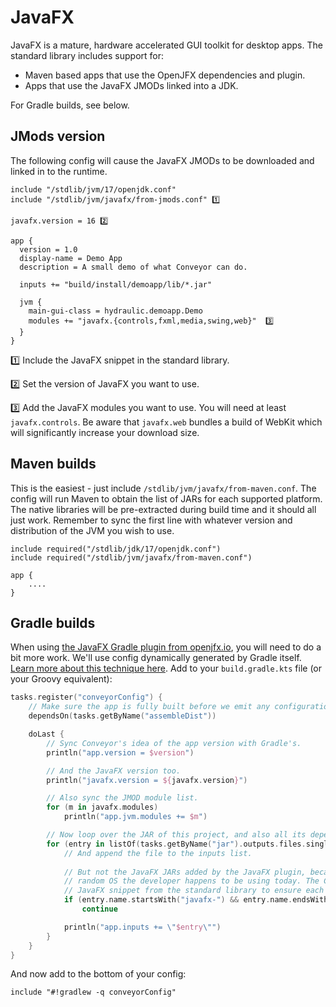 # JavaFX

JavaFX is a mature, hardware accelerated GUI toolkit for desktop apps. The standard library includes support for:

* Maven based apps that use the OpenJFX dependencies and plugin.
* Apps that use the JavaFX JMODs linked into a JDK.

For Gradle builds, see below.

## JMods version

The following config will cause the JavaFX JMODs to be downloaded and linked in to the runtime.

```hocon
include "/stdlib/jvm/17/openjdk.conf"
include "/stdlib/jvm/javafx/from-jmods.conf" 1️⃣

javafx.version = 16 2️⃣ 

app {
  version = 1.0
  display-name = Demo App
  description = A small demo of what Conveyor can do.

  inputs += "build/install/demoapp/lib/*.jar"

  jvm {
    main-gui-class = hydraulic.demoapp.Demo
    modules += "javafx.{controls,fxml,media,swing,web}"  3️⃣
  }
}
```

1️⃣ Include the JavaFX snippet in the standard library.

2️⃣ Set the version of JavaFX you want to use.

3️⃣ Add the JavaFX modules you want to use. You will need at least `javafx.controls`. Be aware that `javafx.web` bundles a build of WebKit which will significantly increase your download size.

## Maven builds

This is the easiest - just include `/stdlib/jvm/javafx/from-maven.conf`. The config will run Maven to obtain the list of JARs for each supported platform. The native libraries will be pre-extracted during build time and it should all just work. Remember to sync the first line with whatever version and distribution of the JVM you wish to use.

```
include required("/stdlib/jdk/17/openjdk.conf")
include required("/stdlib/jvm/javafx/from-maven.conf")

app {
	....
}
```



## Gradle builds

When using [the JavaFX Gradle plugin from openjfx.io](https://openjfx.io/openjfx-docs/#gradle), you will need to do a bit more work. We'll use config dynamically generated by Gradle itself. [Learn more about this technique here](../configs/maven-gradle.md). Add to your `build.gradle.kts` file (or your Groovy equivalent):

```kotlin
tasks.register("conveyorConfig") {
    // Make sure the app is fully built before we emit any configuration. This bit is optional.
    dependsOn(tasks.getByName("assembleDist"))

    doLast {
        // Sync Conveyor's idea of the app version with Gradle's.
        println("app.version = $version")

        // And the JavaFX version too.
        println("javafx.version = ${javafx.version}")

        // Also sync the JMOD module list.
        for (m in javafx.modules)
            println("app.jvm.modules += $m")

        // Now loop over the JAR of this project, and also all its dependencies.
        for (entry in listOf(tasks.getByName("jar").outputs.files.singleFile) + configurations.runtimeClasspath.get()) {
            // And append the file to the inputs list.
          	
            // But not the JavaFX JARs added by the JavaFX plugin, because those will be for whatever
            // random OS the developer happens to be using today. The Conveyor config will import the
            // JavaFX snippet from the standard library to ensure each platform gets the correct jmods.
            if (entry.name.startsWith("javafx-") && entry.name.endsWith(".jar"))
                continue

            println("app.inputs += \"$entry\"")
        }
    }
}
```

And now add to the bottom of your config:

```
include "#!gradlew -q conveyorConfig"
```
